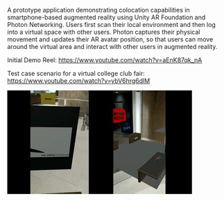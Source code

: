 A prototype application demonstrating colocation capabilities in smartphone-based augmented reality using Unity AR Foundation and Photon Networking. Users first scan their local environment and then log into a virtual space with other users. Photon captures their physical movement and updates their AR avatar position, so that users can move around the virtual area and interact with other users in augmented reality.

Initial Demo Reel: https://www.youtube.com/watch?v=aEnK87qk_nA

Test case scenario for a virtual college club fair: https://www.youtube.com/watch?v=ybV6hrg6dlM

![Animation Preview](colocationdemo.gif)
